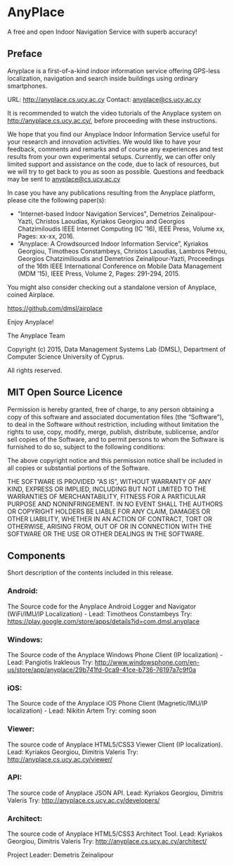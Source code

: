 # AnyPlace

A free and open Indoor Navigation Service with superb accuracy!

## Preface 
Anyplace is a first-of-a-kind indoor information service offering GPS-less
localization, navigation and search inside buildings using ordinary smartphones.
	 
URL: http://anyplace.cs.ucy.ac.cy
Contact: anyplace@cs.ucy.ac.cy

It is recommended to watch the video tutorials of the Anyplace system on http://anyplace.cs.ucy.ac.cy/, before proceeding with these instructions.

We hope that you find our Anyplace Indoor Information Service useful for your research and innovation activities.  We would like to have your feedback, comments and remarks and of course any experiences and test results from your own experimental setups. Currently, we can offer only limited support and assistance on the code, due to lack of resources, but we will try to get back to you as soon as possible. Questions and feedback may be sent to anyplace@cs.ucy.ac.cy

In case you have any publications resulting from the Anyplace platform, please cite the following paper(s):

- "Internet-based Indoor Navigation Services", Demetrios Zeinalipour-Yazti, Christos Laoudias, Kyriakos Georgiou and Georgios Chatzimiloudis IEEE Internet Computing (IC '16), IEEE Press, Volume xx, Pages: xx-xx, 2016.
- “Anyplace: A Crowdsourced Indoor Information Service”, Kyriakos Georgiou, Timotheos Constambeys, Christos Laoudias, Lambros Petrou, Georgios Chatzimilioudis and Demetrios Zeinalipour-Yazti, Proceedings of the 16th IEEE International Conference on Mobile Data Management (MDM ’15), IEEE Press, Volume 2, Pages: 291-294, 2015.

You might also consider checking out a standalone version of Anyplace, coined Airplace.

https://github.com/dmsl/airplace

Enjoy Anyplace!

The Anyplace Team 
	 
Copyright (c) 2015, Data Management Systems Lab (DMSL), Department of Computer Science
University of Cyprus.

All rights reserved.

## MIT Open Source Licence

Permission is hereby granted, free of charge, to any person obtaining a copy of
this software and associated documentation files (the “Software”), to deal in the
Software without restriction, including without limitation the rights to use, copy,
modify, merge, publish, distribute, sublicense, and/or sell copies of the Software,
and to permit persons to whom the Software is furnished to do so, subject to the
following conditions:
	 
The above copyright notice and this permission notice shall be included in all
copies or substantial portions of the Software.
	 
THE SOFTWARE IS PROVIDED “AS IS”, WITHOUT WARRANTY OF ANY KIND, EXPRESS
OR IMPLIED, INCLUDING BUT NOT LIMITED TO THE WARRANTIES OF MERCHANTABILITY,
FITNESS FOR A PARTICULAR PURPOSE AND NONINFRINGEMENT. IN NO EVENT SHALL THE
AUTHORS OR COPYRIGHT HOLDERS BE LIABLE FOR ANY CLAIM, DAMAGES OR OTHER
LIABILITY, WHETHER IN AN ACTION OF CONTRACT, TORT OR OTHERWISE, ARISING
FROM, OUT OF OR IN CONNECTION WITH THE SOFTWARE OR THE USE OR OTHER
DEALINGS IN THE SOFTWARE.
	
## Components 

Short description of the contents included in this release.

### Android:
The Source code for the Anyplace Android Logger and Navigator (WiFi/IMU/IP Localization) - Lead: Timotheos Constambeys 
Try: https://play.google.com/store/apps/details?id=com.dmsl.anyplace

### Windows:
The Source code of the Anyplace Windows Phone Client (IP localization) - Lead: Pangiotis Irakleous
Try: http://www.windowsphone.com/en-us/store/app/anyplace/29b741fd-0ca9-41ce-b736-76197a7c9f0a

### iOS: 
The Source code of the Anyplace iOS Phone Client (Magnetic/IMU/IP localization) - Lead: Nikitin Artem
Try: coming soon

### Viewer:
The source code of Anyplace HTML5/CSS3 Viewer Client (IP localization). Lead: Kyriakos Georgiou, Dimitris Valeris
Try: http://anyplace.cs.ucy.ac.cy/viewer/

### API:
The source code of Anyplace JSON API.  Lead: Kyriakos Georgiou, Dimitris Valeris
Try: http://anyplace.cs.ucy.ac.cy/developers/

### Architect:
The source code of Anyplace HTML5/CSS3 Architect Tool. Lead: Kyriakos Georgiou, Dimitris Valeris
Try: http://anyplace.cs.ucy.ac.cy/architect/

Project Leader: Demetris Zeinalipour



